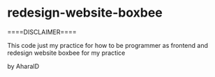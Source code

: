 # redesign-website-boxbee
====DISCLAIMER====

This code just my practice for how to be programmer as frontend and redesign website boxbee for my practice

by AharaID
